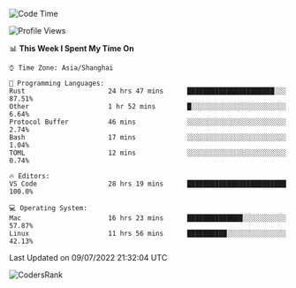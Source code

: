 <!--START_SECTION:waka-->
![Code Time](http://img.shields.io/badge/Code%20Time-1%2C482%20hrs%2055%20mins-blue)

![Profile Views](http://img.shields.io/badge/Profile%20Views-16-blue)

📊 **This Week I Spent My Time On** 

```text
⌚︎ Time Zone: Asia/Shanghai

💬 Programming Languages: 
Rust                     24 hrs 47 mins      ██████████████████████░░░   87.51% 
Other                    1 hr 52 mins        █░░░░░░░░░░░░░░░░░░░░░░░░   6.64% 
Protocol Buffer          46 mins             ░░░░░░░░░░░░░░░░░░░░░░░░░   2.74% 
Bash                     17 mins             ░░░░░░░░░░░░░░░░░░░░░░░░░   1.04% 
TOML                     12 mins             ░░░░░░░░░░░░░░░░░░░░░░░░░   0.74%

🔥 Editors: 
VS Code                  28 hrs 19 mins      █████████████████████████   100.0%

💻 Operating System: 
Mac                      16 hrs 23 mins      ██████████████░░░░░░░░░░░   57.87% 
Linux                    11 hrs 56 mins      ██████████░░░░░░░░░░░░░░░   42.13%

```


 Last Updated on 09/07/2022 21:32:04 UTC
<!--END_SECTION:waka-->

![CodersRank](https://cr-skills-chart-widget.azurewebsites.net/api/api?username=BugenZhao&padding=16&tooltip=true&branding=false&sort-by-score=true&skills=Rust%2C%20Swift%2C%20C%2C%20TypeScript%2C%20Java%2C%20Go%2C%20Dart%2C%20C%2B%2B%2C%20Python%2C%20Assembly%2C%20Shell%2C%20Kotlin)
